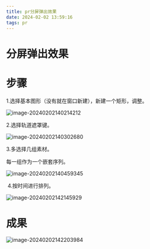 ```yaml
---
title: pr分屏弹出效果
date: 2024-02-02 13:59:16
tags: pr
---
```


# 分屏弹出效果

# 步骤

1.选择基本图形（没有就在窗口新建），新建一个矩形，调整。

![image-20240202140214212](../images/image-20240202140214212.png)

2.选择轨道遮罩键。

![image-20240202140302680](../images/image-20240202140302680.png)

3.多选择几组素材。

每一组作为一个嵌套序列。

![image-20240202140459345](../images/image-20240202140459345.png)

​	4.按时间进行排列。

![image-20240202142145929](../images/image-20240202142145929.png)

# 成果

![image-20240202142203984](../images/image-20240202142203984.png)
